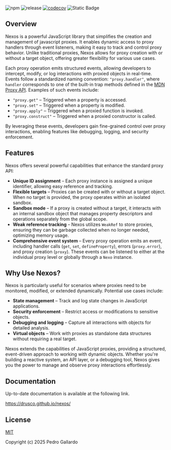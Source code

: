 ![npm](https://img.shields.io/npm/v/nexos.svg) ![release](https://img.shields.io/github/actions/workflow/status/drusco/nexos/ci.yml?branch=main&event=push) [![codecov](https://codecov.io/gh/drusco/nexos/graph/badge.svg?token=ALMIPSLT4U)](https://codecov.io/gh/drusco/nexos) ![Static Badge](https://img.shields.io/badge/node-v18.20.4-43853D?style=flat)

## Overview

Nexos is a powerful JavaScript library that simplifies the creation and management of javascript proxies. It enables dynamic access to proxy handlers through event listeners, making it easy to track and control proxy behavior. Unlike traditional proxies, Nexos allows for proxy creation with or without a target object, offering greater flexibility for various use cases.

Each proxy operation emits structured events, allowing developers to intercept, modify, or log interactions with proxied objects in real-time. Events follow a standardized naming convention: `"proxy.handler"`, where `handler` corresponds to one of the built-in trap methods defined in the [MDN Proxy API](https://developer.mozilla.org/en-US/docs/Web/JavaScript/Reference/Global_Objects/Proxy). Examples of such events include:

- `"proxy.get"` – Triggered when a property is accessed.
- `"proxy.set"` – Triggered when a property is modified.
- `"proxy.apply"` – Triggered when a proxied function is invoked.
- `"proxy.construct"` – Triggered when a proxied constructor is called.

By leveraging these events, developers gain fine-grained control over proxy interactions, enabling features like debugging, logging, and security enforcement.

## Features

Nexos offers several powerful capabilities that enhance the standard proxy API:

- **Unique ID assignment** – Each proxy instance is assigned a unique identifier, allowing easy reference and tracking.
- **Flexible targets** – Proxies can be created with or without a target object. When no target is provided, the proxy operates within an isolated sandbox.
- **Sandbox mode** – If a proxy is created without a target, it interacts with an internal sandbox object that manages property descriptors and operations separately from the global scope.
- **Weak reference tracking** – Nexos utilizes `WeakRef` to store proxies, ensuring they can be garbage collected when no longer needed, optimizing memory usage.
- **Comprehensive event system** – Every proxy operation emits an event, including handler calls (`get`, `set`, `defineProperty`), errors (`proxy.error`), and proxy creation (`proxy`). These events can be listened to either at the individual proxy level or globally through a `Nexo` instance.

## Why Use Nexos?

Nexos is particularly useful for scenarios where proxies need to be monitored, modified, or extended dynamically. Potential use cases include:

- **State management** – Track and log state changes in JavaScript applications.
- **Security enforcement** – Restrict access or modifications to sensitive objects.
- **Debugging and logging** – Capture all interactions with objects for detailed analysis.
- **Virtual objects** – Work with proxies as standalone data structures without requiring a real target.

Nexos extends the capabilities of JavaScript proxies, providing a structured, event-driven approach to working with dynamic objects. Whether you're building a reactive system, an API layer, or a debugging tool, Nexos gives you the power to manage and observe proxy interactions effortlessly.

## Documentation

Up-to-date documentation is available at the following link.

https://drusco.github.io/nexos/

## License

[MIT](https://opensource.org/licenses/MIT)

Copyright (c) 2025 Pedro Gallardo
